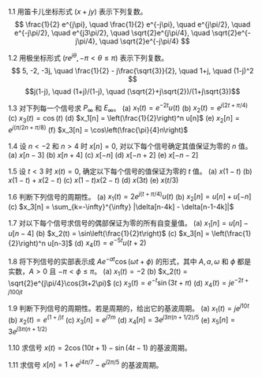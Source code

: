 1.1 用笛卡儿坐标形式 $(x + jy)$ 表示下列复数。
$$
\frac{1}{2} e^{j\pi}, \quad \frac{1}{2} e^{-j\pi}, \quad e^{j\pi/2}, \quad e^{-j\pi/2}, \quad e^{j3\pi/2}, \quad \sqrt{2}e^{j\pi/4}, \quad \sqrt{2}e^{-j\pi/4}, \quad \sqrt{2}e^{-j\pi/4}
$$

1.2 用极坐标形式 $(re^{j\theta}, -\pi < \theta \leq \pi)$ 表示下列复数。
$$
5, -2, -3j, \quad \frac{1}{2} - j\frac{\sqrt{3}}{2}, \quad 1+j, \quad (1-j)^2
$$
$$j(1-j), \quad (1+j)/(1-j), \quad (\sqrt{2}+j\sqrt{2})/(1+j\sqrt{3})$$

1.3 对下列每一个信号求 $P_{\infty}$ 和 $E_{\infty}$。
(a) $x_1(t) = e^{-2t}u(t)$ 
(b) $x_2(t) = e^{j(2t+\pi/4)}$ 
(c) $x_3(t) = \cos(t)$
(d) $x_1[n] = \left(\frac{1}{2}\right)^n u[n]$ 
(e) $x_2[n] = e^{j(\pi/2n+\pi/8)}$ 
(f) $x_3[n] = \cos\left(\frac{\pi}{4}n\right)$

1.4 设 $n<-2$ 和 $n>4$ 时 $x[n]=0$, 对以下每个信号确定其值保证为零的 $n$ 值。
(a) $x[n-3]$ 
(b) $x[n+4]$ 
(c) $x[-n]$
(d) $x[-n+2]$ 
(e) $x[-n-2]$

1.5 设 $t<3$ 时 $x(t)=0$, 确定以下每个信号的值保证为零的 $t$ 值。
(a) $x(1-t)$ 
(b) $x(1-t)+x(2-t)$ 
(c) $x(1-t)x(2-t)$
(d) $x(3t)$ 
(e) $x(t/3)$

1.6 判断下列信号的周期性。
(a) $x_1(t) = 2e^{j(t+\pi/4)}u(t)$ 
(b) $x_2[n] = u[n] + u[-n]$
(c) $x_3[n] = \sum_{k=-\infty}^{\infty} |\delta[n-4k] - \delta[n-1-4k]|$

1.7 对以下每个信号求信号的偶部保证为零的所有自变量值。
(a) $x_1[n] = u[n] - u[n-4]$ 
(b) $x_2(t) = \sin\left(\frac{1}{2}t\right)$ 
(c) $x_3[n] = \left(\frac{1}{2}\right)^n u[n-3]$
(d) $x_4(t) = e^{-5t}u(t+2)$

1.8 将下列信号的实部表示成 $Ae^{-at}\cos(\omega t + \phi)$ 的形式，其中 $A, a, \omega$ 和 $\phi$ 都是实数，$A > 0$ 且 $-\pi < \phi \leq \pi$。
(a) $x_1(t) = -2$ 
(b) $x_2(t) = \sqrt{2}e^{j\pi/4}\cos(3t+2\pi)$ 
(c) $x_3(t) = e^{-t}\sin(3t+\pi)$
(d) $x_4(t) = je^{-2t+j100jt}$

1.9 判断下列信号的周期性。若是周期的，给出它的基波周期。
(a) $x_1(t) = je^{j10t}$ 
(b) $x_2(t) = e^{(1+j)t}$ 
(c) $x_3[n] = e^{j7m}$
(d) $x_4[n] = 3e^{j3\pi(n+1/2)/5}$ 
(e) $x_5[n] = 3e^{j3\pi(n+1/2)}$

1.10 求信号 $x(t) = 2\cos(10t+1) - \sin(4t-1)$ 的基波周期。

1.11 求信号 $x[n] = 1+e^{j4\pi/7} - e^{j2\pi/5}$ 的基波周期。